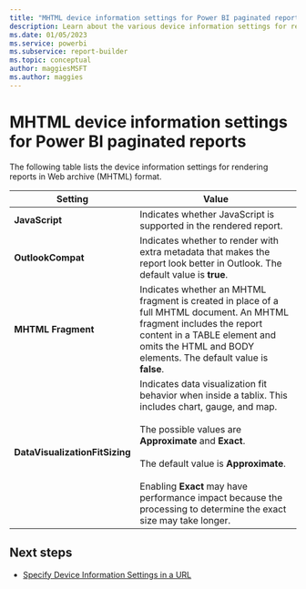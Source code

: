 ```yaml
---
title: "MHTML device information settings for Power BI paginated reports | Microsoft Docs"
description: Learn about the various device information settings for rendering reports in Web archive (MHTML) format. 
ms.date: 01/05/2023
ms.service: powerbi
ms.subservice: report-builder
ms.topic: conceptual
author: maggiesMSFT
ms.author: maggies
---
```

# MHTML device information settings for Power BI paginated reports
  The following table lists the device information settings for rendering reports in Web archive (MHTML) format.  
  
|Setting|Value|  
|-------------|-----------|  
|**JavaScript**|Indicates whether JavaScript is supported in the rendered report.|  
|**OutlookCompat**|Indicates whether to render with extra metadata that makes the report look better in Outlook. The default value is **true**.|  
|**MHTML Fragment**|Indicates whether an MHTML fragment is created in place of a full MHTML document. An MHTML fragment includes the report content in a TABLE element and omits the HTML and BODY elements. The default value is **false**.|  
|**DataVisualizationFitSizing**|Indicates data visualization fit behavior when inside a tablix. This includes chart, gauge, and map.<br /><br /> The possible values are **Approximate** and **Exact**.<br /><br /> The default value is **Approximate**.<br /><br /> Enabling **Exact** may have performance impact because the processing to determine the exact size may take longer.|  
  
## Next steps

- [Specify Device Information Settings in a URL](/sql/reporting-services/specify-device-information-settings-in-a-url)
